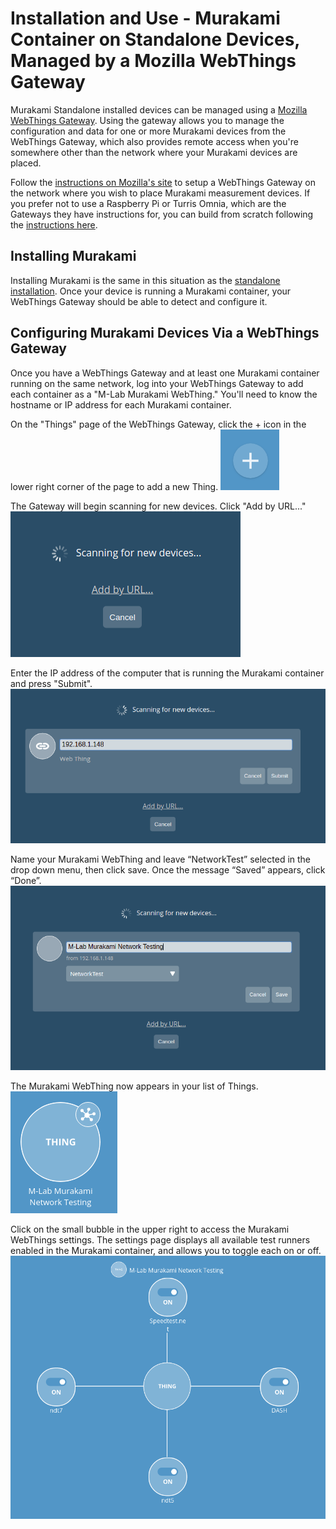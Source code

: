 # Installation and Use - Murakami Container on Standalone Devices, Managed by a Mozilla WebThings Gateway

Murakami Standalone installed devices can be managed using a [Mozilla WebThings Gateway](https://iot.mozilla.org/gateway/). Using the gateway allows you to manage the configuration and data for one or more Murakami devices from the WebThings Gateway, which also provides remote access when you're somewhere other than the network where your Murakami devices are placed.

Follow the [instructions on Mozilla's site](https://iot.mozilla.org/gateway/) to setup a WebThings Gateway on the network where you wish to place Murakami measurement devices. If you prefer not to use a Raspberry Pi or Turris Omnia, which are the Gateways they have instructions for, you can build from scratch following the [instructions here](https://github.com/mozilla-iot/gateway).

## Installing Murakami

Installing Murakami is the same in this situation as the [standalone installation](INSTALL-MURAKAMI-STANDALONE.md). Once your device is running a Murakami container, your WebThings Gateway should be able to detect and configure it.

## Configuring Murakami Devices Via a WebThings Gateway

Once you have a WebThings Gateway and at least one Murakami container running on the same network, log into your WebThings Gateway to add each container as a "M-Lab Murakami WebThing." You'll need to know the hostname or IP address for each Murakami container.

On the "Things" page of the WebThings Gateway, click the + icon in the lower right corner of the page to add a new Thing.
![Add WebThing Icon](images/webthing_add_icon.png)

The Gateway will begin scanning for new devices. Click "Add by URL..."
![Add by URL image](images/webthing_add_by_url.png)

Enter the IP address of the computer that is running the Murakami container and press "Submit".
![Add by URL entry screen](images/webthing_enter_hostname_ip.png)

Name your Murakami WebThing and leave “NetworkTest” selected in the drop down menu, then click save. Once the message “Saved” appears, click “Done”.
![Name and Save Murakami WebThing image](images/webthing_name_murakami.png)

The Murakami WebThing now appears in your list of Things.
![Murakami WebThing image](images/webthing_listed.png)

Click on the small bubble in the upper right to access the Murakami WebThings settings. The settings page displays all available test runners enabled in the Murakami container, and allows you to toggle each on or off.
![Murakami WebThing Setting image](images/webthing_settings.png)
